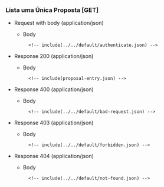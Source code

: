 ### Lista uma Única Proposta [GET]

+ Request with body (application/json)

    + Body

            <!-- include(../../default/authenticate.json) -->

+ Response 200 (application/json)

    + Body

            <!-- include(proposal-entry.json) -->

+ Response 400 (application/json)

    + Body

            <!-- include(../../default/bad-request.json) -->

+ Response 403 (application/json)

    + Body

            <!-- include(../../default/forbidden.json) -->

+ Response 404 (application/json)

    + Body

            <!-- include(../../default/not-found.json) -->
